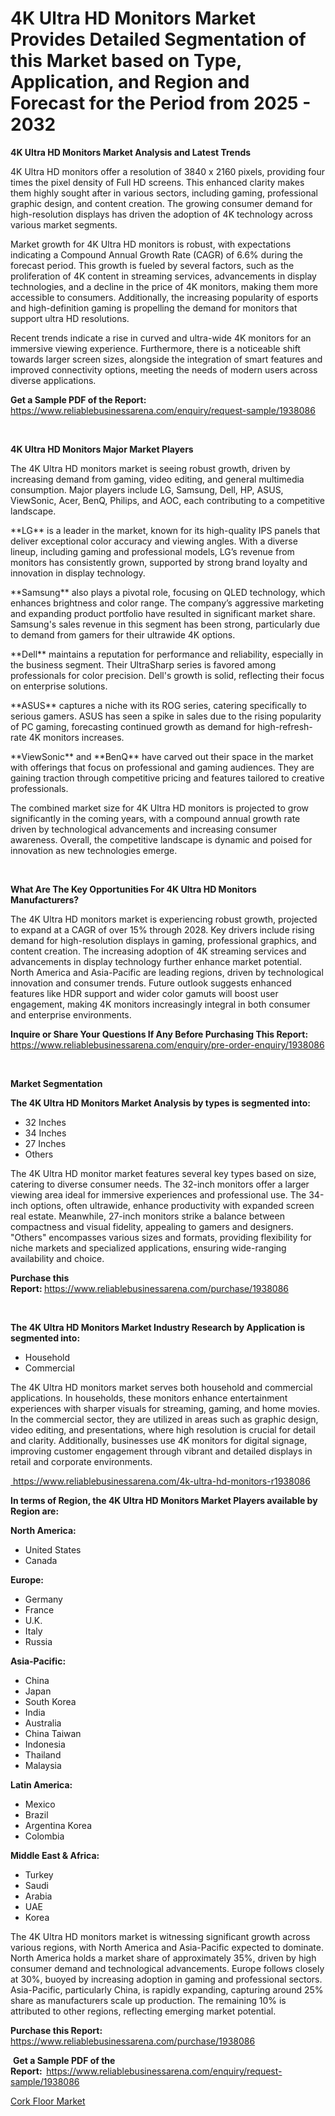 <p><h1>4K Ultra HD Monitors Market Provides Detailed Segmentation of this Market based on Type, Application, and Region and Forecast for the Period from 2025 - 2032</h1></p><p><strong>4K Ultra HD Monitors Market Analysis and Latest Trends</strong></p>
<p><p>4K Ultra HD monitors offer a resolution of 3840 x 2160 pixels, providing four times the pixel density of Full HD screens. This enhanced clarity makes them highly sought after in various sectors, including gaming, professional graphic design, and content creation. The growing consumer demand for high-resolution displays has driven the adoption of 4K technology across various market segments.</p><p>Market growth for 4K Ultra HD monitors is robust, with expectations indicating a Compound Annual Growth Rate (CAGR) of 6.6% during the forecast period. This growth is fueled by several factors, such as the proliferation of 4K content in streaming services, advancements in display technologies, and a decline in the price of 4K monitors, making them more accessible to consumers. Additionally, the increasing popularity of esports and high-definition gaming is propelling the demand for monitors that support ultra HD resolutions.</p><p>Recent trends indicate a rise in curved and ultra-wide 4K monitors for an immersive viewing experience. Furthermore, there is a noticeable shift towards larger screen sizes, alongside the integration of smart features and improved connectivity options, meeting the needs of modern users across diverse applications.</p></p>
<p><strong>Get a Sample PDF of the Report:&nbsp;</strong> <a href="https://www.reliablebusinessarena.com/enquiry/request-sample/1938086?utm_campaign=2335&utm_medium=2&utm_source=Github&utm_content=ia&utm_term=08022025&utm_id=4k-ultra-hd-monitors">https://www.reliablebusinessarena.com/enquiry/request-sample/1938086</a></p>
<p>&nbsp;</p>
<p><strong>4K Ultra HD Monitors Major Market Players</strong></p>
<p><p>The 4K Ultra HD monitors market is seeing robust growth, driven by increasing demand from gaming, video editing, and general multimedia consumption. Major players include LG, Samsung, Dell, HP, ASUS, ViewSonic, Acer, BenQ, Philips, and AOC, each contributing to a competitive landscape.</p><p>**LG** is a leader in the market, known for its high-quality IPS panels that deliver exceptional color accuracy and viewing angles. With a diverse lineup, including gaming and professional models, LG’s revenue from monitors has consistently grown, supported by strong brand loyalty and innovation in display technology.</p><p>**Samsung** also plays a pivotal role, focusing on QLED technology, which enhances brightness and color range. The company’s aggressive marketing and expanding product portfolio have resulted in significant market share. Samsung's sales revenue in this segment has been strong, particularly due to demand from gamers for their ultrawide 4K options.</p><p>**Dell** maintains a reputation for performance and reliability, especially in the business segment. Their UltraSharp series is favored among professionals for color precision. Dell's growth is solid, reflecting their focus on enterprise solutions.</p><p>**ASUS** captures a niche with its ROG series, catering specifically to serious gamers. ASUS has seen a spike in sales due to the rising popularity of PC gaming, forecasting continued growth as demand for high-refresh-rate 4K monitors increases.</p><p>**ViewSonic** and **BenQ** have carved out their space in the market with offerings that focus on professional and gaming audiences. They are gaining traction through competitive pricing and features tailored to creative professionals.</p><p>The combined market size for 4K Ultra HD monitors is projected to grow significantly in the coming years, with a compound annual growth rate driven by technological advancements and increasing consumer awareness. Overall, the competitive landscape is dynamic and poised for innovation as new technologies emerge.</p></p>
<p>&nbsp;</p>
<p><strong>What Are The Key Opportunities For 4K Ultra HD Monitors Manufacturers?</strong></p>
<p><p>The 4K Ultra HD monitors market is experiencing robust growth, projected to expand at a CAGR of over 15% through 2028. Key drivers include rising demand for high-resolution displays in gaming, professional graphics, and content creation. The increasing adoption of 4K streaming services and advancements in display technology further enhance market potential. North America and Asia-Pacific are leading regions, driven by technological innovation and consumer trends. Future outlook suggests enhanced features like HDR support and wider color gamuts will boost user engagement, making 4K monitors increasingly integral in both consumer and enterprise environments.</p></p>
<p><strong>Inquire or Share Your Questions If Any Before Purchasing This Report:</strong> <a href="https://www.reliablebusinessarena.com/enquiry/pre-order-enquiry/1938086?utm_campaign=2335&utm_medium=2&utm_source=Github&utm_content=ia&utm_term=08022025&utm_id=4k-ultra-hd-monitors">https://www.reliablebusinessarena.com/enquiry/pre-order-enquiry/1938086</a></p>
<p>&nbsp;</p>
<p><strong>Market Segmentation</strong></p>
<p><strong>The 4K Ultra HD Monitors Market Analysis by types is segmented into:</strong></p>
<p><ul><li>32 Inches</li><li>34 Inches</li><li>27 Inches</li><li>Others</li></ul></p>
<p><p>The 4K Ultra HD monitor market features several key types based on size, catering to diverse consumer needs. The 32-inch monitors offer a larger viewing area ideal for immersive experiences and professional use. The 34-inch options, often ultrawide, enhance productivity with expanded screen real estate. Meanwhile, 27-inch monitors strike a balance between compactness and visual fidelity, appealing to gamers and designers. "Others" encompasses various sizes and formats, providing flexibility for niche markets and specialized applications, ensuring wide-ranging availability and choice.</p></p>
<p><strong>Purchase this Report:&nbsp;</strong><a href="https://www.reliablebusinessarena.com/purchase/1938086?utm_campaign=2335&utm_medium=2&utm_source=Github&utm_content=ia&utm_term=08022025&utm_id=4k-ultra-hd-monitors">https://www.reliablebusinessarena.com/purchase/1938086</a></p>
<p>&nbsp;</p>
<p><strong>The 4K Ultra HD Monitors Market Industry Research by Application is segmented into:</strong></p>
<p><ul><li>Household</li><li>Commercial</li></ul></p>
<p><p>The 4K Ultra HD monitors market serves both household and commercial applications. In households, these monitors enhance entertainment experiences with sharper visuals for streaming, gaming, and home movies. In the commercial sector, they are utilized in areas such as graphic design, video editing, and presentations, where high resolution is crucial for detail and clarity. Additionally, businesses use 4K monitors for digital signage, improving customer engagement through vibrant and detailed displays in retail and corporate environments.</p></p>
<p><a href="https://www.reliablebusinessarena.com/4k-ultra-hd-monitors-r1938086?utm_campaign=2335&utm_medium=2&utm_source=Github&utm_content=ia&utm_term=08022025&utm_id=4k-ultra-hd-monitors">&nbsp;https://www.reliablebusinessarena.com/4k-ultra-hd-monitors-r1938086</a></p>
<p><strong>In terms of Region, the 4K Ultra HD Monitors Market Players available by Region are:</strong></p>
<p>
    <p> <strong> North America: </strong>
        <ul>
            <li>United States</li>
            <li>Canada</li>
        </ul>
        </p> 
    <p> <strong> Europe: </strong>
        <ul>
            <li>Germany</li>
            <li>France</li>
            <li>U.K.</li>
            <li>Italy</li>
            <li>Russia</li>
        </ul>
        </p> 
    <p> <strong> Asia-Pacific: </strong>
        <ul>
            <li>China</li>
            <li>Japan</li>
            <li>South Korea</li>
            <li>India</li>
            <li>Australia</li>
            <li>China Taiwan</li>
            <li>Indonesia</li>
            <li>Thailand</li>
            <li>Malaysia</li>
        </ul>
        </p> 
    <p> <strong> Latin America: </strong>
        <ul>
            <li>Mexico</li>
            <li>Brazil</li>
            <li>Argentina Korea</li>
            <li>Colombia</li>
        </ul>
        </p> 
    <p> <strong> Middle East & Africa: </strong>
        <ul>
            <li>Turkey</li>
            <li>Saudi</li>
            <li>Arabia</li>
            <li>UAE</li>
            <li>Korea</li>
        </ul>
    </p>
    </p>
<p><p>The 4K Ultra HD monitors market is witnessing significant growth across various regions, with North America and Asia-Pacific expected to dominate. North America holds a market share of approximately 35%, driven by high consumer demand and technological advancements. Europe follows closely at 30%, buoyed by increasing adoption in gaming and professional sectors. Asia-Pacific, particularly China, is rapidly expanding, capturing around 25% share as manufacturers scale up production. The remaining 10% is attributed to other regions, reflecting emerging market potential.</p></p>
<p><strong>Purchase this Report: </strong><a href="https://www.reliablebusinessarena.com/purchase/1938086?utm_campaign=2335&utm_medium=2&utm_source=Github&utm_content=ia&utm_term=08022025&utm_id=4k-ultra-hd-monitors">https://www.reliablebusinessarena.com/purchase/1938086</a></p>
<p>&nbsp;<strong>Get a Sample PDF of the Report:&nbsp;&nbsp;</strong><a href="https://www.reliablebusinessarena.com/enquiry/request-sample/1938086?utm_campaign=2335&utm_medium=2&utm_source=Github&utm_content=ia&utm_term=08022025&utm_id=4k-ultra-hd-monitors">https://www.reliablebusinessarena.com/enquiry/request-sample/1938086</a></p>
<p><strong></strong></p>
<p><p><a href="https://github.com/mezokathleen834/Market-Research-Report-List-1/blob/main/cork-floor-market.md?utm_campaign=2335&utm_medium=2&utm_source=Github&utm_content=ia&utm_term=08022025&utm_id=4k-ultra-hd-monitors">Cork Floor Market</a></p></p>